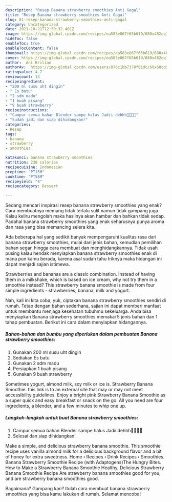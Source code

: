 ```yaml
---
description: "Resep Banana strawberry smoothies Anti Gagal"
title: "Resep Banana strawberry smoothies Anti Gagal"
slug: 81-resep-banana-strawberry-smoothies-anti-gagal
category: Uncategorized
date: 2021-10-21T12:50:32.401Z
image: https://img-global.cpcdn.com/recipes/ea583e867f65b619/680x482cq70/banana-strawberry-smoothies-foto-resep-utama.jpg
hideToc: false
enableToc: true
enableTocContent: false
thumbnail: https://img-global.cpcdn.com/recipes/ea583e867f65b619/680x482cq70/banana-strawberry-smoothies-foto-resep-utama.jpg
cover: https://img-global.cpcdn.com/recipes/ea583e867f65b619/680x482cq70/banana-strawberry-smoothies-foto-resep-utama.jpg
author:  Ani Brilian
authorAv:  https://img-global.cpcdn.com/users/876c1bb7378f01dc/60x60cq50/avatar.jpg
ratingvalue: 4.7
reviewcount: 13
recipeingredient:
- "200 ml susu uht dingin"
- " Es batu"
- "2 sdm madu"
- "1 buah pisang"
- "9 buah strawberry"
recipeinstructions:
- "Campur semua bahan Blender sampe halus Jadii dehhh🤗🤤🤤🤤"
- "Sudah jadi dan siap dihidangkan!"
categories:
- Resep
tags:
- banana
- strawberry
- smoothies

katakunci: banana strawberry smoothies 
nutrition: 238 calories
recipecuisine: Indonesian
preptime: "PT15M"
cooktime: "PT58M"
recipeyield: "4"
recipecategory: Dessert

---
```



Sedang mencari inspirasi resep banana strawberry smoothies yang enak? Cara membuatnya memang tidak terlalu sulit namun tidak gampang juga. Kalau keliru mengolah maka hasilnya akan hambar dan bahkan tidak sedap. Padahal banana strawberry smoothies yang enak seharusnya punya aroma dan rasa yang bisa memancing selera kita.


Ada beberapa hal yang sedikit banyak mempengaruhi kualitas rasa dari banana strawberry smoothies, mulai dari jenis bahan, kemudian pemilihan bahan segar, hingga cara membuat dan menghidangkannya. Tidak usah pusing kalau hendak menyiapkan banana strawberry smoothies enak di mana pun kamu berada, karena asal sudah tahu triknya maka hidangan ini dapat menjadi sajian istimewa.

Strawberries and bananas are a classic combination. Instead of having them in a milkshake, which is based on ice cream, why not try them in a smoothie instead? This strawberry banana smoothie is made from four simple ingredients - strawberries, banana, milk and yogurt.


Nah, kali ini kita coba, yuk, ciptakan banana strawberry smoothies sendiri di rumah. Tetap dengan bahan sederhana, sajian ini dapat memberi manfaat untuk membantu menjaga kesehatan tubuhmu sekeluarga. Anda bisa menyiapkan Banana strawberry smoothies memakai 5 jenis bahan dan 1 tahap pembuatan. Berikut ini cara dalam menyiapkan hidangannya.

<!--inarticleads1-->

##### Bahan-bahan dan bumbu yang diperlukan dalam pembuatan Banana strawberry smoothies:

1. Gunakan 200 ml susu uht dingin
1. Sediakan  Es batu
1. Gunakan 2 sdm madu
1. Persiapkan 1 buah pisang
1. Gunakan 9 buah strawberry


Sometimes yogurt, almond milk, soy milk or ice is. Strawberry Banana Smoothie. this link is to an external site that may or may not meet accessibility guidelines. Enjoy a bright pink Strawberry Banana Smoothie as a super quick and easy breakfast or snack on the go. All you need are four ingredients, a blender, and a few minutes to whip one up. 

<!--inarticleads2-->

##### Langkah-langkah untuk buat Banana strawberry smoothies:

1. Campur semua bahan Blender sampe halus Jadii dehhh🤗🤤🤤🤤
1. Selesai dan siap dihidangkan!

Make a simple, and delicious strawberry banana smoothie. This smoothie recipe uses vanilla almond milk for a delicious background flavor and a bit of honey for extra sweetness. Home ‹ Recipes ‹ Drink Recipes ‹ Smoothies. Banana Strawberry Smoothie Recipe (with Adaptogens)The Hungry Bites. How to Make a Strawberry Banana Smoothie Healthy, Delicious Strawberry Banana Smoothie Recipe Are strawberry banana smoothies good for you, and are strawberry banana smoothies good. 

Bagaimana? Gampang kan? Itulah cara membuat banana strawberry smoothies yang bisa kamu lakukan di rumah. Selamat mencoba!
